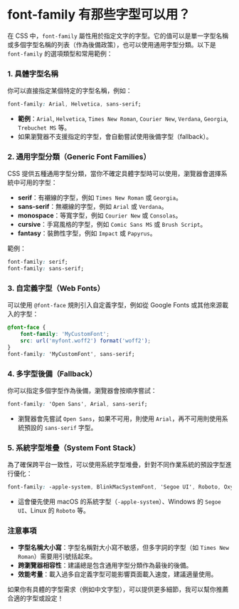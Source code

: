 font-family 有那些字型可以用？
===========================


在 CSS 中，`font-family` 屬性用於指定文字的字型。它的值可以是單一字型名稱或多個字型名稱的列表（作為後備政策），也可以使用通用字型分類。以下是 `font-family` 的選項類型和常用範例：

### 1. 具體字型名稱
   你可以直接指定某個特定的字型名稱，例如：
   ```css
   font-family: Arial, Helvetica, sans-serif;
   ```
   - **範例**：`Arial`, `Helvetica`, `Times New Roman`, `Courier New`, `Verdana`, `Georgia`, `Trebuchet MS` 等。
   - 如果瀏覽器不支援指定的字型，會自動嘗試使用後備字型（fallback）。

### 2. 通用字型分類（Generic Font Families）
   CSS 提供五種通用字型分類，當你不確定具體字型時可以使用，瀏覽器會選擇系統中可用的字型：
   - **serif**：有襯線的字型，例如 `Times New Roman` 或 `Georgia`。
   - **sans-serif**：無襯線的字型，例如 `Arial` 或 `Verdana`。
   - **monospace**：等寬字型，例如 `Courier New` 或 `Consolas`。
   - **cursive**：手寫風格的字型，例如 `Comic Sans MS` 或 `Brush Script`。
   - **fantasy**：裝飾性字型，例如 `Impact` 或 `Papyrus`。

   範例：
   ```css
   font-family: serif;
   font-family: sans-serif;
   ```

### 3. 自定義字型（Web Fonts）
   可以使用 `@font-face` 規則引入自定義字型，例如從 Google Fonts 或其他來源載入的字型：
   ```css
   @font-face {
       font-family: 'MyCustomFont';
       src: url('myfont.woff2') format('woff2');
   }
   font-family: 'MyCustomFont', sans-serif;
   ```

### 4. 多字型後備（Fallback）
   你可以指定多個字型作為後備，瀏覽器會按順序嘗試：
   ```css
   font-family: 'Open Sans', Arial, sans-serif;
   ```
   - 瀏覽器會先嘗試 `Open Sans`，如果不可用，則使用 `Arial`，再不可用則使用系統預設的 `sans-serif` 字型。

### 5. 系統字型堆疊（System Font Stack）
   為了確保跨平台一致性，可以使用系統字型堆疊，針對不同作業系統的預設字型進行優化：
   ```css
   font-family: -apple-system, BlinkMacSystemFont, 'Segoe UI', Roboto, Oxygen, Ubuntu, Cantarell, 'Open Sans', sans-serif;
   ```
   - 這會優先使用 macOS 的系統字型（`-apple-system`）、Windows 的 `Segoe UI`、Linux 的 `Roboto` 等。

### 注意事項
- **字型名稱大小寫**：字型名稱對大小寫不敏感，但多字詞的字型（如 `Times New Roman`）需要用引號括起來。
- **跨瀏覽器相容性**：建議總是包含通用字型分類作為最後的後備。
- **效能考量**：載入過多自定義字型可能影響頁面載入速度，建議適量使用。

如果你有具體的字型需求（例如中文字型），可以提供更多細節，我可以幫你推薦合適的字型或設定！
